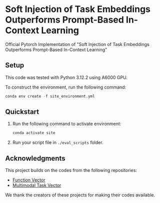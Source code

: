# Soft Injection of Task Embeddings Outperforms Prompt-Based In-Context Learning
Official Pytorch Implementation of "Soft Injection of Task Embeddings Outperforms Prompt-Based In-Context Learning" 

## Setup

This code was tested with Python 3.12.2 using A6000 GPU.

To construct the environment, run the following command:
``` python
conda env create -f site_environment.yml
```

## Quickstart
1. Run the following command to activate environment:
   ``` python
   conda activate site
   ```
2. Run your script file in `./eval_scripts` folder.


## Acknowledgments

This project builds on the codes from the following repositories:

- [Function Vector](https://github.com/ericwtodd/function_vectors)
- [Multimodal Task Vector](https://github.com/Brandon3964/MultiModal-Task-Vector)

We thank the creators of these projects for making their codes available.
